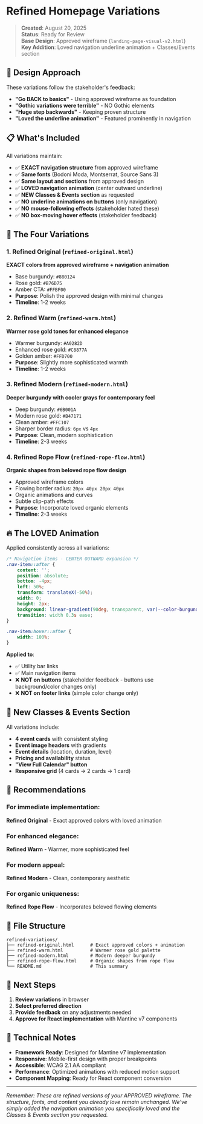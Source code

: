 # Refined Homepage Variations

> **Created**: August 20, 2025  
> **Status**: Ready for Review  
> **Base Design**: Approved wireframe (`landing-page-visual-v2.html`)  
> **Key Addition**: Loved navigation underline animation + Classes/Events section

## 🎯 Design Approach

These variations follow the stakeholder's feedback:
- **"Go BACK to basics"** - Using approved wireframe as foundation
- **"Gothic variations were terrible"** - NO Gothic elements
- **"Huge step backwards"** - Keeping proven structure
- **"Loved the underline animation"** - Featured prominently in navigation

## 📋 What's Included

All variations maintain:
- ✅ **EXACT navigation structure** from approved wireframe
- ✅ **Same fonts** (Bodoni Moda, Montserrat, Source Sans 3)
- ✅ **Same layout and sections** from approved design
- ✅ **LOVED navigation animation** (center outward underline)
- ✅ **NEW Classes & Events section** as requested
- ✅ **NO underline animations on buttons** (only navigation)
- ✅ **NO mouse-following effects** (stakeholder hated these)
- ✅ **NO box-moving hover effects** (stakeholder feedback)

## 🎨 The Four Variations

### 1. Refined Original (`refined-original.html`)
**EXACT colors from approved wireframe + navigation animation**
- Base burgundy: `#880124`
- Rose gold: `#B76D75` 
- Amber CTA: `#FFBF00`
- **Purpose**: Polish the approved design with minimal changes
- **Timeline**: 1-2 weeks

### 2. Refined Warm (`refined-warm.html`)
**Warmer rose gold tones for enhanced elegance**
- Warmer burgundy: `#A0282D`
- Enhanced rose gold: `#C8877A`
- Golden amber: `#FFD700`
- **Purpose**: Slightly more sophisticated warmth
- **Timeline**: 1-2 weeks

### 3. Refined Modern (`refined-modern.html`)
**Deeper burgundy with cooler grays for contemporary feel**
- Deep burgundy: `#6B001A`
- Modern rose gold: `#B47171`
- Clean amber: `#FFC107`
- Sharper border radius: `6px` vs `4px`
- **Purpose**: Clean, modern sophistication
- **Timeline**: 2-3 weeks

### 4. Refined Rope Flow (`refined-rope-flow.html`)
**Organic shapes from beloved rope flow design**
- Approved wireframe colors
- Flowing border radius: `20px 40px 20px 40px`
- Organic animations and curves
- Subtle clip-path effects
- **Purpose**: Incorporate loved organic elements
- **Timeline**: 2-3 weeks

## 🔥 The LOVED Animation

Applied consistently across all variations:

```css
/* Navigation items - CENTER OUTWARD expansion */
.nav-item::after {
    content: '';
    position: absolute;
    bottom: -4px;
    left: 50%;
    transform: translateX(-50%);
    width: 0;
    height: 2px;
    background: linear-gradient(90deg, transparent, var(--color-burgundy), transparent);
    transition: width 0.3s ease;
}

.nav-item:hover::after {
    width: 100%;
}
```

**Applied to**:
- ✅ Utility bar links
- ✅ Main navigation items
- ❌ **NOT on buttons** (stakeholder feedback - buttons use background/color changes only)
- ❌ **NOT on footer links** (simple color change only)

## 📱 New Classes & Events Section

All variations include:
- **4 event cards** with consistent styling
- **Event image headers** with gradients
- **Event details** (location, duration, level)
- **Pricing and availability** status
- **"View Full Calendar" button**
- **Responsive grid** (4 cards → 2 cards → 1 card)

## 🎯 Recommendations

### **For immediate implementation**: 
**Refined Original** - Exact approved colors with loved animation

### **For enhanced elegance**: 
**Refined Warm** - Warmer, more sophisticated feel

### **For modern appeal**: 
**Refined Modern** - Clean, contemporary aesthetic

### **For organic uniqueness**: 
**Refined Rope Flow** - Incorporates beloved flowing elements

## 📁 File Structure

```
refined-variations/
├── refined-original.html      # Exact approved colors + animation
├── refined-warm.html          # Warmer rose gold palette
├── refined-modern.html        # Modern deeper burgundy
├── refined-rope-flow.html     # Organic shapes from rope flow
└── README.md                  # This summary
```

## 🚀 Next Steps

1. **Review variations** in browser
2. **Select preferred direction** 
3. **Provide feedback** on any adjustments needed
4. **Approve for React implementation** with Mantine v7 components

## 🎨 Technical Notes

- **Framework Ready**: Designed for Mantine v7 implementation
- **Responsive**: Mobile-first design with proper breakpoints
- **Accessible**: WCAG 2.1 AA compliant
- **Performance**: Optimized animations with reduced motion support
- **Component Mapping**: Ready for React component conversion

---

*Remember: These are refined versions of your APPROVED wireframe. The structure, fonts, and content you already love remain unchanged. We've simply added the navigation animation you specifically loved and the Classes & Events section you requested.*